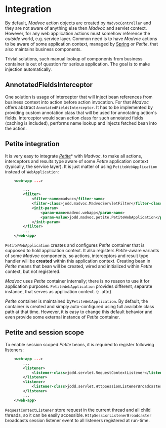 # Integration

By default, *Madvoc* action objects are created by `MadvocController`
and they are not aware of anything else then *Madvoc* and servlet
context. However, for any web application actions must somehow reference
the _outside_ world, e.g. service layer. Common need is to have
*Madvoc* actions to be aware of some application context, managed by
[Spring][1] or *Petite*, that also maintains business
components.

Trivial solutions, such manual lookup of components from business
container is out of question for serious application. The goal is to
make injection automatically.

## AnnotatedFieldsInterceptor

One solution is usage of interceptor that will inject bean references
from business context into action before action invocation. For that
*Madvoc* offers abstract `AnnotatedFieldsInterceptor`. It has to be
implemented by providing custom annotation class that will be used for
annotating action's fields. Interceptor would scan action class for
such annotated fields (caching is included), performs name lookup and
injects fetched bean into the action.

## Petite integration

It is very easy to integrate [*Petite*](/doc/petite/index.html)* with
*Madvoc*, to make all actions, interceptors and results type aware of
some *Petite* application context (typically, the service layer). It is
just matter of using `PetiteWebApplication` instead of
`WebApplication`:

~~~~~ xml
    <web-app ...>

    	...
    	<filter>
    		<filter-name>madvoc</filter-name>
    		<filter-class>jodd.madvoc.MadvocServletFilter</filter-class>
    		<init-param>
    			<param-name>madvoc.webapp</param-name>
    			<param-value>jodd.madvoc.petite.PetiteWebApplication</param-value>
    		</init-param>
    	</filter>
    	...
    </web-app>
~~~~~

`PetiteWebApplication` creates and configures *Petite* container that is
supposed to hold application context. It also registers *Petite*-aware
variants of some *Madvoc* components, so actions, interceptors and
result type handler will be **created** within this application context.
Creating bean in *Petite* means that bean will be created, wired and
initialized within *Petite* context, but not registered.

*Madvoc* uses *Petite* container internally; there is no reason to use
it for application purposes. `PetiteWebApplication` provides different,
separate instance, that serves as application context.
{: .attn}

*Petite* container is maintained by`PetiteWebApplication`. By default,
the container is created and simply auto-configured using full
available class path at that time. However, it is easy to change this
default behavior and even provide some external instance of *Petite*
container.

## Petite and session scope

To enable session scoped *Petite* beans, it is required to register
following listeners:

~~~~~ xml
    <web-app ...>
    	...
    	<listener>
    		<listener-class>jodd.servlet.RequestContextListener</listener-class>
    	</listener>
    	<listener>
    		<listener-class>jodd.servlet.HttpSessionListenerBroadcaster</listener-class>
    	</listener>
    	...
    </web-app>
~~~~~

`RequestContextListener` store request in the current thread and all
child threads, so it can be easily accessible.
`HttpSessionListenerBroadcaster` broadcasts session listener event to
all listeners registered at run-time.



[1]: http://www.springsource.org/